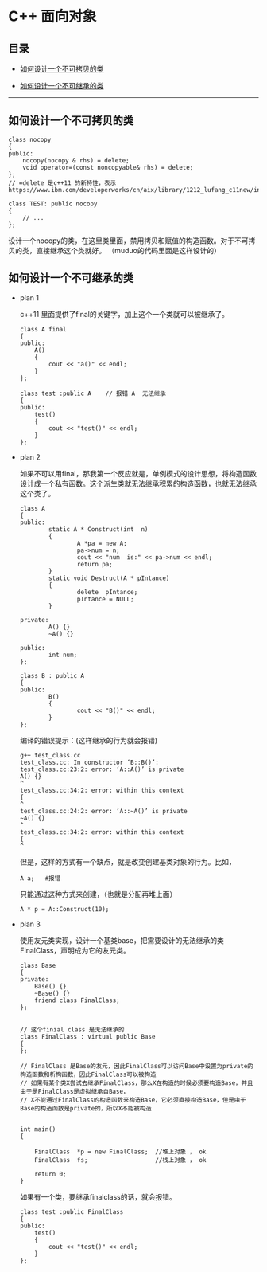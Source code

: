 # C++ 面向对象

## 目录

* [如何设计一个不可拷贝的类](#如何设计一个不可拷贝的类)

* [如何设计一个不可继承的类](#如何设计一个不可继承的类)


---

## 如何设计一个不可拷贝的类
```
class nocopy
{
public:
    nocopy(nocopy & rhs) = delete;
    void operator=(const noncopyable& rhs) = delete;
};
// =delete 是c++11 的新特性，表示 https://www.ibm.com/developerworks/cn/aix/library/1212_lufang_c11new/index.html

class TEST: public nocopy
{
    // ...
};

```

设计一个nocopy的类，在这里类里面，禁用拷贝和赋值的构造函数。对于不可拷贝的类，直接继承这个类就好。 （muduo的代码里面是这样设计的）


## 如何设计一个不可继承的类 

* plan 1

    c++11 里面提供了final的关键字，加上这个一个类就可以被继承了。
    ```
    class A final
    {
    public:
        A()
        {
            cout << "a()" << endl;
        }
    };

    class test :public A    // 报错 A  无法继承
    {
    public:
        test()
        {
            cout << "test()" << endl;
        }
    };
    ```

* plan 2

    如果不可以用final，那我第一个反应就是，单例模式的设计思想，将构造函数设计成一个私有函数。这个派生类就无法继承积累的构造函数，也就无法继承这个类了。

    ```
    class A
    {
    public:
            static A * Construct(int  n)
            {
                    A *pa = new A;
                    pa->num = n;
                    cout << "num  is:" << pa->num << endl;
                    return pa;
            }
            static void Destruct(A * pIntance)
            {
                    delete  pIntance;
                    pIntance = NULL;
            }

    private:
            A() {}
            ~A() {}

    public:
            int num;
    };

    class B : public A
    {
    public:
            B()
            {
                    cout << "B()" << endl;
            }
    };
    ```
    
    编译的错误提示：(这样继承的行为就会报错)
    ```
    g++ test_class.cc
    test_class.cc: In constructor ‘B::B()’:
    test_class.cc:23:2: error: ‘A::A()’ is private
    A() {}
    ^
    test_class.cc:34:2: error: within this context
    {
    ^
    test_class.cc:24:2: error: ‘A::~A()’ is private
    ~A() {}
    ^
    test_class.cc:34:2: error: within this context
    {
    ^
    ```

    但是，这样的方式有一个缺点，就是改变创建基类对象的行为。比如，
    ```
    A a;   #报错
    ```

    只能通过这种方式来创建，（也就是分配再堆上面）
    ```
    A * p = A::Construct(10);
    ```

* plan 3 

    使用友元类实现，设计一个基类base，把需要设计的无法继承的类FinalClass，声明成为它的友元类。

    ```
    class Base
    {
    private:
        Base() {}
        ~Base() {}
        friend class FinalClass;
    };


    // 这个finial class 是无法继承的
    class FinalClass : virtual public Base
    {
    };

    // FinalClass 是Base的友元，因此FinalClass可以访问Base中设置为private的构造函数和析构函数，因此FinalClass可以被构造
    // 如果有某个类X尝试去继承FinalClass，那么X在构造的时候必须要构造Base，并且由于是FinalClass是虚拟继承自Base，
    // X不能通过FinalClass的构造函数来构造Base，它必须直接构造Base，但是由于Base的构造函数是private的，所以X不能被构造


    int main()
    {
        
        FinalClass  *p = new FinalClass;  //堆上对象 ， ok
        FinalClass  fs;                   //栈上对象 ， ok
    
        return 0;
    }
    ```

    如果有一个类，要继承finalclass的话，就会报错。
    ```
    class test :public FinalClass
    {
    public:
        test()
        {
            cout << "test()" << endl;
        }
    };
    ```
